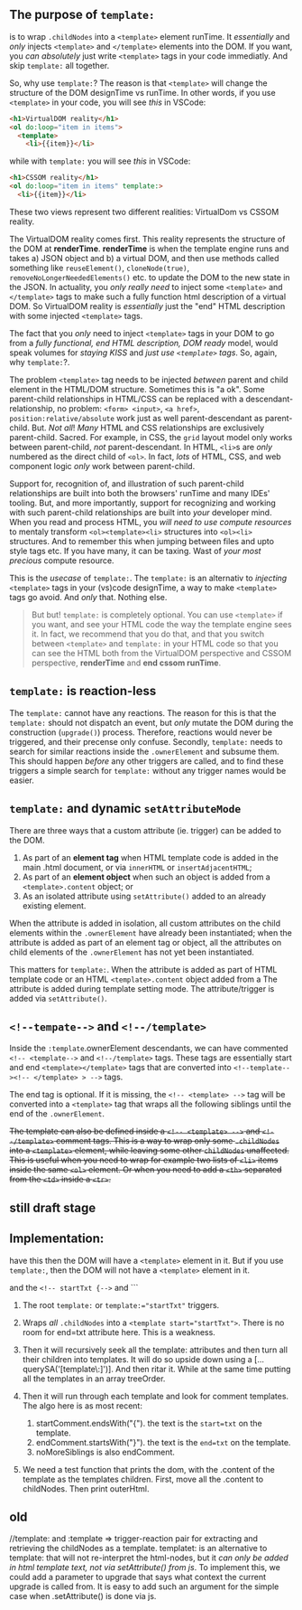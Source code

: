 ## The purpose of `template:`

is to wrap `.childNodes` into a `<template>` element runTime. It *essentially* and *only* injects `<template>` and `</template>` elements into the DOM. If you want, you *can absolutely* just write `<template>` tags in your code immediatly. And skip `template:` all together.

So, why use `template:`? The reason is that `<template>` will change the structure of the DOM designTime vs runTime. In other words, if you use `<template>` in your code, you will see *this* in VSCode:

```html
<h1>VirtualDOM reality</h1>
<ol do:loop="item in items">
  <template>
    <li>{{item}}</li>
```
while with `template:` you will see *this* in VSCode:
```html
<h1>CSSOM reality</h1>
<ol do:loop="item in items" template:>
  <li>{{item}}</li>
```

These two views represent two different realities: VirtualDom vs CSSOM reality. 

The VirtualDOM reality comes first. This reality represents the structure of the DOM at **renderTime**. **renderTime** is when the template engine runs and takes a) JSON object and b) a virtual DOM, and then use methods called something like `reuseElement()`, `cloneNode(true)`, `removeNoLongerNeededElements()` etc. to update the DOM to the new state in the JSON. In actuality, you *only really need* to inject some `<template>` and `</template>` tags to make such a fully function html description of a virtual DOM. So VirtualDOM reality is *essentially* just the "end" HTML description with some injected `<template>` tags.

The fact that you *only* need to inject `<template>` tags in your DOM to go from a *fully functional, end HTML description, DOM ready* model, would speak volumes for *staying KISS* and *just use `<template>` tags*. So, again, why `template:`?.

The problem `<template>` tag needs to be injected *between* parent and child element in the HTML/DOM structure. Sometimes this is "a ok". Some parent-child relationships in HTML/CSS can be replaced with a descendant-relationship, no problem: `<form> <input>`, `<a href>`, `position:relative/absolute` work just as well parent-descendant as parent-child. But. *Not all*! *Many* HTML and CSS relationships are exclusively parent-child. Sacred. For example, in CSS, the `grid` layout model only works between parent-child, *not* parent-descendant. In HTML, `<li>`s are *only* numbered as the direct child of `<ol>`. In fact, *lots* of HTML, CSS, and web component logic *only* work between parent-child.

Support for, recognition of, and illustration of such parent-child relationships are built into both the browsers' runTime and many IDEs' tooling. But, and more importantly, support for recognizing and working with such parent-child relationships are built into *your* developer mind. When you read and process HTML, you *will need to use compute resources* to mentaly transform `<ol><template><li>` structures into `<ol><li>` structures. And to remember this when jumping between files and upto style tags etc. If you have many, it can be taxing. Wast of *your most precious* compute resource.

This is the *usecase* of `template:`. The `template:` is an alternativ to *injecting* `<template>` tags in your (vs)code designTime, a way to make `<template>` tags go avoid. And *only* that. Nothing else.

> But but! `template:` is completely optional. You can use `<template>` if you want, and see your HTML code the way the template engine sees it. In fact, we recommend that you do that, and that you switch between `<template>` and `template:` in your HTML code so that you can see the HTML both from the VirtualDOM perspective and CSSOM perspective, **renderTime** and **end cssom runTime**.

## `template:` is reaction-less

The `template:` cannot have any reactions. The reason for this is that the `template:` should not dispatch an event, but *only* mutate the DOM during the construction (`upgrade()`) process. Therefore, reactions would never be triggered, and their precense only confuse. Secondly, `template:` needs to search for similar reactions inside the `.ownerElement` and subsume them. This should happen *before* any other triggers are called, and to find these triggers a simple search for `template:` without any trigger names would be easier.

## `template:` and dynamic `setAttributeMode`

There are three ways that a custom attribute (ie. trigger) can be added to the DOM.
1. As part of an **element tag** when HTML template code is added in the main .html document, or via `innerHTML` or `insertAdjacentHTML`;
2. As part of an **element object** when such an object is added from a `<template>.content` object; or
3. As an isolated attribute using `setAttribute()` added to an already existing element.

When the attribute is added in isolation, all custom attributes on the child elements within the `.ownerElement` have already been instantiated; when the attribute is added as part of an element tag or object, all the attributes on child elements of the `.ownerElement` has not yet been instantiated.

This matters for `template:`. When the attribute is added as part of HTML template code or an HTML `<template>.content` object added from a  The attribute is added during template setting mode. The attribute/trigger is added via `setAttribute()`. 

## `<!--tempate-->` and `<!--/template>`

Inside the `:template`.ownerElement descendants, we can have commented `<!-- <template-->` and `<!--/template>` tags. These tags are essentially start and end `<template></template>` tags that are converted into `<!--template--><!-- </template> > -->` tags.

The end tag is optional. If it is missing, the `<!-- <template> -->` tag will be converted into a `<template>` tag that wraps all the following siblings until the end of the `.ownerElement`.

~~The template can also be defined inside a `<!-- <template> -->` and `<!--/template>` comment tags. This is a way to wrap only some `.childNodes` into a `<template>` element, while leaving some other `childNodes` unaffected. This is useful when you need to wrap for example two lists of `<li>` items inside the same `<ol>` element. Or when you need to add a `<th>` separated from the `<td>` inside a `<tr>`.~~

## still draft stage 

## Implementation:

have this  then the DOM will have a `<template>` element in it. But if you use `template:`, then the DOM will not have a `<template>` element in it.

 and the `<!-- startTxt {-->` and ``<!--} endTxt-->`


1. The root `template:` or `template:="startTxt"` triggers.
2. Wraps *all* `.childNodes` into a `<template start="startTxt">`. There is no room for end=txt attribute here. This is a weakness.
3. Then it will recursively seek all the template: attributes and then turn all their children into templates. It will do so upside down using a [... querySA('[template\\:]')]. And then ritar it. While at the same time putting all the templates in an array treeOrder.

4. Then it will run through each template and look for comment templates. The algo here is as most recent:
   1. startComment.endsWith("{"). the text is the `start=txt` on the template. 
   2. endComment.startsWith("}"). the text is the `end=txt` on the template.
   3. noMoreSiblings is also endComment.
5. We need a test function that prints the dom, with the .content of the template as the templates children. First, move all the .content to childNodes. Then print outerHtml.

## old

//template: and :template => trigger-reaction pair for extracting and retrieving the childNodes as a template. templatet: is an alternative to template: that will not re-interpret the html-nodes, but it *can only be added in html template text, not via setAttribute() from js*. To implement this, we could add a parameter to upgrade that says what context the current upgrade is called from. It is easy to add such an argument for the simple case when .setAttribute() is done via js.
